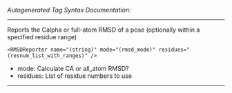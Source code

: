 _Autogenerated Tag Syntax Documentation:_

---
Reports the Calpha or full-atom RMSD of a pose (optionally within a specified residue range)

```
<RMSDReporter name="(string)" mode="(rmsd_mode)" residues="(resnum_list_with_ranges)" />
```

-   mode: Calculate CA or all_atom RMSD?
-   residues: List of residue numbers to use

---
